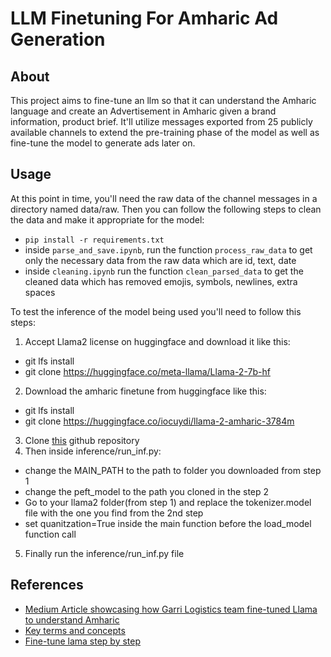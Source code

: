# LLM Finetuning For Amharic Ad Generation

## About <a name = "about"></a>

This project aims to fine-tune an llm so that it can understand the Amharic language and create an Advertisement in Amharic given a brand information, product brief. It'll utilize messages exported from 25 publicly available channels to extend the pre-training phase of the model as well as fine-tune the model to generate ads later on.

## Usage <a name = "usage"></a>

At this point in time, you'll need the raw data of the channel messages in a directory named data/raw. Then you can follow the following steps to clean the data and make it appropriate for the model:

- `pip install -r requirements.txt`
- inside `parse_and_save.ipynb`, run the function `process_raw_data` to get only the necessary data from the raw data which are id, text, date
- inside `cleaning.ipynb` run the function `clean_parsed_data` to get the cleaned data which has removed emojis, symbols, newlines, extra spaces

To test the inference of the model being used you'll need to follow this steps:
1. Accept Llama2 license on huggingface and download it like this:
- git lfs install
- git clone https://huggingface.co/meta-llama/Llama-2-7b-hf
2. Download the amharic finetune from huggingface like this:
- git lfs install
- git clone https://huggingface.co/iocuydi/llama-2-amharic-3784m
3. Clone [this](https://github.com/iocuydi/amharic-llama-llava/) github repository
4. Then inside inference/run_inf.py:

- change the MAIN_PATH to the path to folder you downloaded from step 1
- change the peft_model to the path you cloned in the step 2
- Go to your llama2 folder(from step 1) and replace the tokenizer.model file with the one you find from the 2nd step
- set quanitzation=True inside the main function before the load_model function call
5. Finally run the inference/run_inf.py file

## References

- [Medium Article showcasing how Garri Logistics team fine-tuned Llama to understand Amharic](https://medium.com/@garrilogistics/llama-2-amharic-llms-for-low-resource-languages-d6fb0ba332f4)
- [Key terms and concepts](https://osanseviero.github.io/hackerllama/blog/posts/hitchhiker_guide/)
- [Fine-tune lama step by step](https://www.datacamp.com/tutorial/fine-tuning-llama-2)
